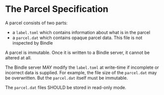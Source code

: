 # The Parcel Specification

A parcel consists of two parts:

- a `label.toml` which contains information about what is in the parcel
- a `parcel.dat` which contains opaque parcel data. This file is not inspected by Bindle

A parcel is immutable. Once it is written to a Bindle server, it cannot be altered at all.

The Bindle server MAY modify the `label.toml` at write-time if incomplete or incorrect data is supplied. For example, the file size of the `parcel.dat` may be overwritten. But the `parcel.dat` itself must be immutable.

The `parcel.dat` files SHOULD be stored in read-only mode.
